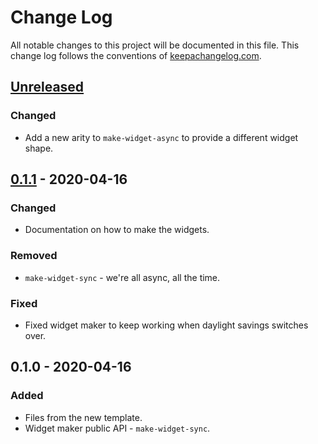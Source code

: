 # Change Log
All notable changes to this project will be documented in this file. This change log follows the conventions of [keepachangelog.com](http://keepachangelog.com/).

## [Unreleased]
### Changed
- Add a new arity to `make-widget-async` to provide a different widget shape.

## [0.1.1] - 2020-04-16
### Changed
- Documentation on how to make the widgets.

### Removed
- `make-widget-sync` - we're all async, all the time.

### Fixed
- Fixed widget maker to keep working when daylight savings switches over.

## 0.1.0 - 2020-04-16
### Added
- Files from the new template.
- Widget maker public API - `make-widget-sync`.

[Unreleased]: https://github.com/your-name/swinghelp/compare/0.1.1...HEAD
[0.1.1]: https://github.com/your-name/swinghelp/compare/0.1.0...0.1.1
